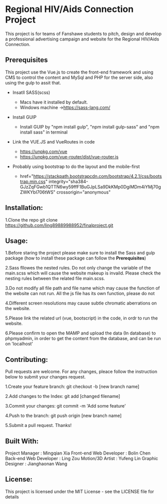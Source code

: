 # Regional HIV/Aids Connection Project
This project is for teams of Fanshawe students to pitch, design and develop a professional advertising campaign and website for the Regional HIV/Aids Connection.

## Prerequisites
This project use the Vue.js to create the front-end framework and using CMS to control the content and MySql and PHP for the server side, also using the gulp to assit that.

- Insatll SASS(scss) 
    - Macs have it installed by default.
    - Windows machine ->https://sass-lang.com/

- Install GUlP
    - Install GUlP by "npm install gulp", "npm install gulp-sass"
        and "npm install sass" in terminal

- Link the VUE.JS and VueRoutes in code
    - https://unpkg.com/vue
    - https://unpkg.com/vue-router/dist/vue-router.js

- Probably using bootstrap to do the layout and the mobile-first
    - href="https://stackpath.bootstrapcdn.com/bootstrap/4.2.1/css/bootstrap.min.css"
    integrity="sha384-GJzZqFGwb1QTTN6wy59ffF1BuGJpLSa9DkKMp0DgiMDm4iYMj70gZWKYbI706tWS" crossorigin="anonymous"
   

## Installation:

1.Clone the repo
    git clone https://github.com/ling89889988952/finalproject.git

## Usage:

1.Before staring the project please make sure to install the Sass and gulp package (how to install these package can follow the **Prerequisites**)

2.Sass fllowes the nested rules. Do not only change the variable of the main.scss which will cause the website makeup is invaild. Please check the nesting rules between the related file main.scss.

3.Do not modify all file path and file name which may cause the function of the website can not run. All the js file has its own function, please do not 

4.Different screen resolutions may cause subtle chromatic aberrations on the website.

5.Please link the related url (vue, bootscript) in the code, in ordr to run the website.

6.Please confirm to open the MAMP and upload the data (In database) to phpmyadmin, in order to get the content from the database, and can be run on 'localhost'



## Contributing:

Pull requests are welcome. For any changes, pleace follow the instruction below to submit your changes request.

1.Create your feature branch: git checkout -b [new branch name]

2.Add changes to the Index: git add [changed filename]

3.Commit your changes: git commit -m 'Add some feature'

4.Push to the branch: git push origin [new branch name]

5.Submit a pull request. Thanks!

## Built With:

Project Manager         : Mingqian Xia
Front-end Web Developer : Bolin Chen
Back-end Web Developer  : Ling Zou
Motion/3D Artist        : Yufeng Lin 
Graphic Designer        : Jianghaonan Wang 

## License:

This project is licensed under the MIT License - see the LICENSE file for details






